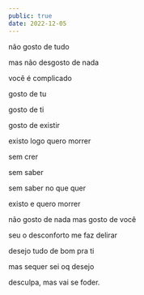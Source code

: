```yaml
---
public: true
date: 2022-12-05
---
```


não gosto de tudo

mas não desgosto de nada

você é complicado

gosto de tu

gosto de ti

gosto de existir

existo logo quero morrer

sem crer

sem saber

sem saber no que quer

existo e quero morrer

não gosto de nada mas gosto de você

seu o desconforto me faz delirar

desejo tudo de bom pra ti

mas sequer sei oq desejo

desculpa, mas vai se foder.
